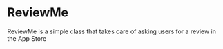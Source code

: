 # ReviewMe
ReviewMe is a simple class that takes care of asking users for a review in the App Store
